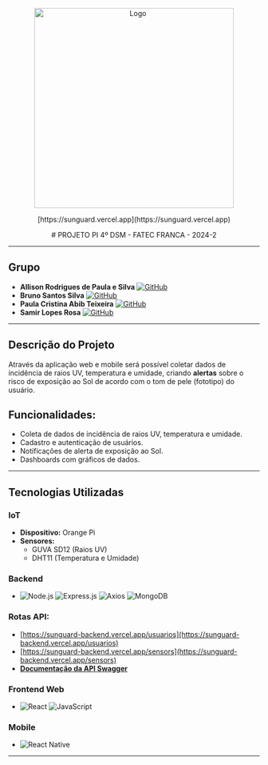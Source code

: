 <p align="center">
  <img src="design/logoblack.png" alt="Logo" width="400"/>
</p>
<p align="center">
[https://sunguard.vercel.app](https://sunguard.vercel.app)
</p>

<p align="center">
# PROJETO PI 4º DSM - FATEC FRANCA - 2024-2
</p>

---

## Grupo
- **Allison Rodrigues de Paula e Silva**    [![GitHub](https://img.shields.io/badge/GitHub-allisonrps-blue?logo=github)](https://github.com/allisonrps)
- **Bruno Santos Silva**    [![GitHub](https://img.shields.io/badge/GitHub-BrunoJose--dev-blue?logo=github)](https://github.com/BrunoJose-dev)
- **Paula Cristina Abib Teixeira**    [![GitHub](https://img.shields.io/badge/GitHub-jed1rey-blue?logo=github)](https://github.com/jed1rey)
- **Samir Lopes Rosa**    [![GitHub](https://img.shields.io/badge/GitHub-SamLope-blue?logo=github)](https://github.com/SamLope)

---

## Descrição do Projeto
Através da aplicação web e mobile será possível coletar dados de incidência de raios UV, temperatura e umidade, criando **alertas** sobre o risco de exposição ao Sol de acordo com o tom de pele (fototipo) do usuário.

## Funcionalidades:
- Coleta de dados de incidência de raios UV, temperatura e umidade.
- Cadastro e autenticação de usuários.
- Notificações de alerta de exposição ao Sol.
- Dashboards com gráficos de dados.

---

## Tecnologias Utilizadas

### IoT
- **Dispositivo:** Orange Pi
- **Sensores:**
  - GUVA SD12 (Raios UV)
  - DHT11 (Temperatura e Umidade)

### Backend
- ![Node.js](https://img.shields.io/badge/Node.js-339933?style=for-the-badge&logo=nodedotjs&logoColor=white) ![Express.js](https://img.shields.io/badge/Express.js-000000?style=for-the-badge&logo=express&logoColor=white) ![Axios](https://img.shields.io/badge/Axios-671ddf?style=for-the-badge&logo=axios&logoColor=white) ![MongoDB](https://img.shields.io/badge/MongoDB-4ea94b?style=for-the-badge&logo=mongodb&logoColor=white)

### Rotas API:
- [https://sunguard-backend.vercel.app/usuarios](https://sunguard-backend.vercel.app/usuarios)
- [https://sunguard-backend.vercel.app/sensors](https://sunguard-backend.vercel.app/sensors)
- [**Documentação da API Swagger**](https://app.swaggerhub.com/apis/ALLISONRPS/SunGuard_API/1.0.0#/) 

### Frontend Web
- ![React](https://img.shields.io/badge/React-20232a?style=for-the-badge&logo=react&logoColor=61dafb) ![JavaScript](https://img.shields.io/badge/JavaScript-f7df1e?style=for-the-badge&logo=javascript&logoColor=black)

### Mobile
- ![React Native](https://img.shields.io/badge/React_Native-20232a?style=for-the-badge&logo=react&logoColor=61dafb)

---



